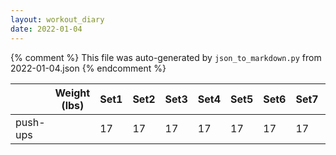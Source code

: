 ```yaml
---
layout: workout_diary
date: 2022-01-04
---
```


{% comment %}
    This file was auto-generated by `json_to_markdown.py` from 2022-01-04.json
{% endcomment %}

|                             | Weight (lbs) | Set1 | Set2 | Set3 | Set4 | Set5 | Set6 | Set7 | Set8 | Set9 | Set10 | Set11 | Set12 |
|-----------------------------|--------------|------|------|------|------|------|------|------|------|------|-------|-------|-------|
| push-ups |  | 17 | 17 | 17 | 17 | 17 | 17 | 17 | 17 | 17 | 17 | 17 | 17 |
